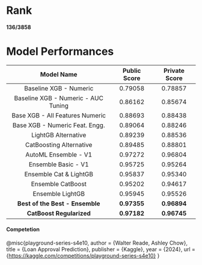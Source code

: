 # Rank
**136/3858**

# Model Performances
| **Model Name**                         | **Public Score**      | **Private Score** |
|:--------------------------------------:|:---------------------:|:-----------------:|
| Baseline XGB - Numeric                 | 0.79058               |0.78857           |
| Baseline XGB - Numeric - AUC Tuning    | 0.86162               |0.85674           |
| Base XGB - All Features Numeric        | 0.88693               |0.88438           |
| Base XGB - Numeric Feat. Engg.         | 0.89064               |0.88246           |
| LightGB Alternative                    | 0.89239               |0.88536           |
| CatBoosting Alternative                | 0.89485               |0.88801           |
| AutoML Ensemble - V1                   | 0.97272               |0.96804           |
| Ensemble Basic - V1                    | 0.95725               |0.95264           |
| Ensemble Cat & LightGB                 | 0.95837               |0.95340           |
| Ensemble CatBoost                      | 0.95202               |0.94617           |
| Ensemble LightGB                       | 0.95945               |0.95526           |
| **Best of the Best - Ensemble**        | **0.97355**           |**0.96894**       |
| **CatBoost Regularized**               | **0.97182**           |**0.96745**       |          






#### Competetion
@misc{playground-series-s4e10,
    author = {Walter Reade, Ashley Chow},
    title = {Loan Approval Prediction},
    publisher = {Kaggle},
    year = {2024},
    url = {https://kaggle.com/competitions/playground-series-s4e10}
}
